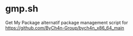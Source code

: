 # gmp.sh
Get My Package alternatif package management script for https://github.com/ByCh4n-Group/bych4n_x86_64_main
